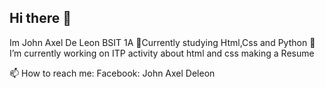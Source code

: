 ## Hi there 👋

Im John Axel De Leon BSIT 1A
🌱Currently studying Html,Css and Python
🔭 I’m currently working on ITP activity about html and css making a Resume

📫 How to reach me:
    Facebook: John Axel Deleon
    
<!--
**JohnAxel04/JohnAxel04** is a ✨ _special_ ✨ repository because its `README.md` (this file) appears on your GitHub profile.

Here are some ideas to get you started:

- 🔭 I’m currently working on ...
- 🌱 I’m currently learning ...
- 👯 I’m looking to collaborate on ...
- 🤔 I’m looking for help with ...
- 💬 Ask me about ...
- :📫 How to reach me ...
- 😄 Pronouns: ...
- ⚡ Fun fact: ...
-->

